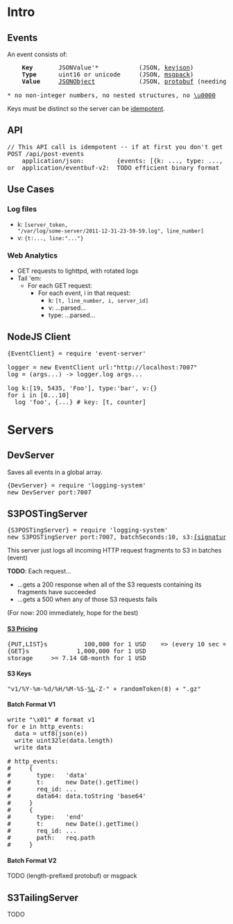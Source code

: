 
# Intro

## Events
An event consists of:
<pre>
    <b>Key</b>       JSONValue'*           (JSON, <a href="http://keyjson.org">keyjson</a>)
    <b>Type</b>      uint16 or unicode     (JSON, <a href="http://msgpack.org/">msgpack</a>)
    <b>Value</b>     <a href="http://json.org/">JSONObject</a>            (JSON, <a href="https://code.google.com/apis/protocolbuffers/docs/encoding.html">protobuf</a> (needing a .proto file to view/analyze))

* no non-integer numbers, no nested structures, no <a href="http://www.fileformat.info/info/unicode/char/0000/index.htm">\u0000</a>
</pre>

Keys must be distinct so the server can be [idempotent](https://secure.wikimedia.org/wikipedia/en/wiki/Idempotence#Computer_science_meaning).


## API
<pre>
// This API call is idempotent -- if at first you don't get a 200, try, try again.
POST /api/post-events
    application/json:         {events: [{k: ..., type: ..., v: ...}, ...]}
or  application/eventbuf-v2:  TODO efficient binary format
</pre>


## Use Cases

### Log files

* k: <code>[server_token, "/var/log/some-server/2011-12-31-23-59-59.log", line\_number]</code>
* v: <code>{t:..., line:"..."}</code>

### Web Analytics

* GET requests to lighttpd, with rotated logs
* Tail 'em:
    * For each GET request:
        * For each event, i in that request:
            * k: <code>[t, line\_number, i, server\_id]</code>
            * v: ...parsed...
            * type: ...parsed...


## NodeJS Client
<pre>
{EventClient} = require 'event-server'

logger = new EventClient url:"http://localhost:7007"
log = (args...) -> logger.log args...

log k:[19, 5435, 'Foo'], type:'bar', v:{}
for i in [0...10]
  log 'foo', {...} # key: [t, counter]
</pre>


# Servers

## DevServer

Saves all events in a global array.

<pre>
{DevServer} = require 'logging-system'
new DevServer port:7007
</pre>


## S3POSTingServer
<pre>
{S3POSTingServer} = require 'logging-system'
new S3POSTingServer port:7007, batchSeconds:10, s3:<a href="https://github.com/andrewschaaf/node-s3-post">{signature64:,policy64:,AWSAccessKeyId:,bucket:}</a>
</pre>

This server just logs all incoming HTTP request fragments to S3 in batches (event)

<b>TODO</b>: Each request...

* ...gets a 200 response when all of the S3 requests containing its fragments have succeeded
* ...gets a 500 when any of those S3 requests fails

(For now: 200 immediately, hope for the best)

#### [S3 Pricing](http://aws.amazon.com/s3/#pricing)
<pre>
{PUT,LIST}s          100,000 for 1 USD    => (every 10 sec => 2.6 USD/month)
{GET}s             1,000,000 for 1 USD
storage     >= 7.14 GB-month for 1 USD
</pre>

#### S3 Keys
<pre>
"v1/%Y-%m-%d/%H/%M-%S-<a href="https://github.com/samsonjs/strftime/commit/c5362e748c43c6673be83cec92e8887bf92cb60b">%L</a>-Z-" + randomToken(8) + ".gz"
</pre>

#### Batch Format V1
<pre>
write "\x01" # format v1
for e in http_events:
  data = utf8(json(e))
  write uint32le(data.length)
  write data

# http_events:
#     {
#       type:   'data'
#       t:      new Date().getTime()
#       req_id: ...
#       data64: data.toString 'base64'
#     }
#     {
#       type:   'end'
#       t:      new Date().getTime()
#       req_id: ...
#       path:   req.path
#     }
</pre>

#### Batch Format V2
TODO (length-prefixed protobuf) or msgpack


## S3TailingServer

TODO
